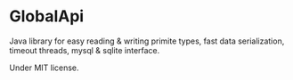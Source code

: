  GlobalApi
===========

Java library for easy reading & writing primite types, fast data serialization, timeout threads, mysql & sqlite interface.

Under MIT license.